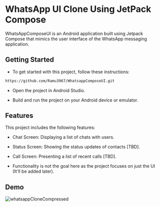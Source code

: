 
# WhatsApp UI Clone Using JetPack Compose

WhatsAppComposeUI is an Android application built using Jetpack Compose that mimics the user interface of the WhatsApp messaging application.


## Getting Started

- To get started with this project, follow these instructions:

```bash
https://github.com/Ramu3967/WhatsappComposeUI.git
```
- Open the project in Android Studio.

- Build and run the project on your Android device or emulator.
    
## Features
This project includes the following features:

- Chat Screen: Displaying a list of chats with users.
- Status Screen: Showing the status updates of contacts [TBD].
- Call Screen: Presenting a list of recent calls [TBD].

- Functionality is not the goal here as the project focuses on just the UI (It'll be added later).
## Demo

![whatsappCloneCompressed](https://github.com/Ramu3967/WhatsappComposeUI/assets/26451658/5699d8fb-d1d0-4f5b-bfb7-722bb447a88e)


